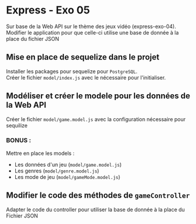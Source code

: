 # Express - Exo 05
Sur base de la Web API sur le thème des jeux vidéo (express-exo-04).  
Modifier le application pour que celle-ci utilise une base de donnée à la place du fichier JSON

## Mise en place de sequelize dans le projet
Installer les packages pour sequelize pour `PostgreSQL`.  
Créer le fichier `model/index.js` avec le nécessaire pour l'initialiser.  

## Modéliser et créer le modele pour les données de la Web API
Créer le fichier `model/game.model.js` avec la configuration nécessaire pour sequilize  

### BONUS : 
Mettre en place les models :
- Les données d'un jeu (`model/game.model.js`)
- Les genres (`model/genre.model.js`)
- Les mode de jeu (`model/gameMode.model.js`)

## Modifier le code des méthodes de `gameController`
Adapter le code du controller pour utiliser la base de donnée à la place du Fichier JSON
